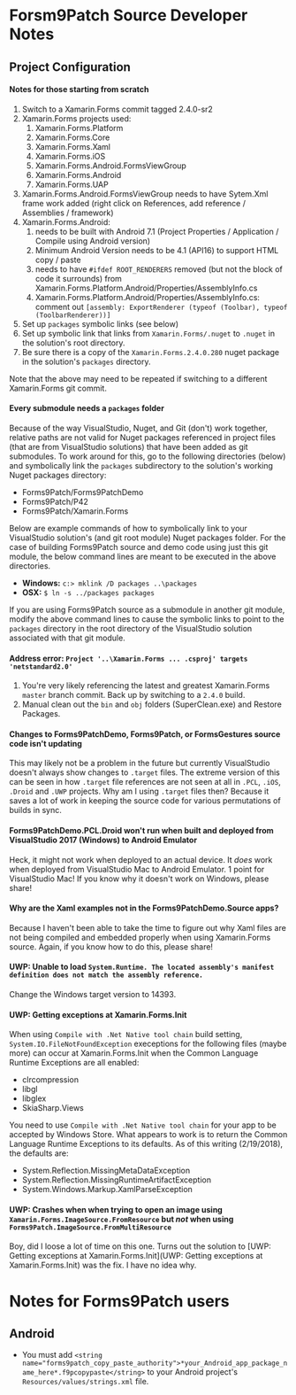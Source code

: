 # Forsm9Patch Source Developer Notes

## Project Configuration

#### Notes for those starting from scratch 

1. Switch to a Xamarin.Forms commit tagged 2.4.0-sr2
2. Xamarin.Forms projects used:
   1. Xamarin.Forms.Platform
   2. Xamarin.Forms.Core
   3. Xamarin.Forms.Xaml
   4. Xamarin.Forms.iOS
   5. Xamarin.Forms.Android.FormsViewGroup
   6. Xamarin.Forms.Android
   7. Xamarin.Forms.UAP
3. Xamarin.Forms.Android.FormsViewGroup needs to have Sytem.Xml frame work added (right click on References, add reference / Assemblies / framework)
4. Xamarin.Forms.Android:
   1. needs to be built with Android 7.1 (Project Properties / Application / Compile using Android version)
   2. Minimum Android Version needs to be 4.1 (API16) to support HTML copy / paste 
   3. needs to have ```#ifdef ROOT_RENDERERS``` removed (but not the block of code it surrounds) from Xamarin.Forms.Platform.Android/Properties/AssemblyInfo.cs
   4.  Xamarin.Forms.Platform.Android/Properties/AssemblyInfo.cs: comment out ```[assembly: ExportRenderer (typeof (Toolbar), typeof (ToolbarRenderer))]```
5. Set up ```packages``` symbolic links (see below)
6. Set up symbolic link that links from ```Xamarin.Forms/.nuget``` to ```.nuget``` in the solution's root directory.
7. Be sure there is a copy of the ```Xamarin.Forms.2.4.0.280``` nuget package in the solution's ```packages``` directory.
    

Note that the above may need to be repeated if switching to a different Xamarin.Forms git commit.

#### Every submodule needs a ```packages``` folder

Because of the way VisualStudio, Nuget, and Git (don't) work together, relative paths are not valid for Nuget packages referenced in project files (that are from VisualStudio solutions) that have been added as git submodules.  To work around for this, go to the following directories (below) and symbolically link the ```packages``` subdirectory to the solution's working Nuget packages directory:

 - Forms9Patch/Forms9PatchDemo
 - Forms9Patch/P42
 - Forms9Patch/Xamarin.Forms

Below are example commands of how to symbolically link to your VisualStudio solution's (and git root module) Nuget packages folder.  For the case of building Forms9Patch source and demo code using just this git module, the below command lines are meant to be executed in the above directories.

 - **Windows:** ``` c:> mklink /D packages ..\packages ```
 - **OSX:** ``` $ ln -s ../packages packages ```

If you are using Forms9Patch source as a submodule in another git module, modify the above command lines to cause the symbolic links to point to the ```packages``` directory in the root directory of the VisualStudio solution associated with that git module.   


#### Address error:  ``` Project '..\Xamarin.Forms ... .csproj' targets 'netstandard2.0' ```

1. You're very likely referencing the latest and greatest Xamarin.Forms ```master``` branch commit.  Back up by switching to a ```2.4.0``` build.   
2. Manual clean out the ```bin``` and ```obj``` folders (SuperClean.exe) and Restore Packages.

#### Changes to Forms9PatchDemo, Forms9Patch, or FormsGestures source code isn't updating

This may likely not be a problem in the future but currently VisualStudio doesn't always show changes to ```.target``` files.  The extreme version of this can be seen in how ```.target``` file references are not seen at all in ```.PCL```, ```.iOS```, ```.Droid``` and ```.UWP``` projects.  Why am I using ```.target``` files then?  Because it saves a lot of work in keeping the source code for various permutations of builds in sync.



#### Forms9PatchDemo.PCL.Droid won't run when built and deployed from VisualStudio 2017 (Windows) to Android Emulator

Heck, it might not work when deployed to an actual device.  It *does* work when deployed from VisualStudio Mac to Android Emulator.  1 point for VisualStudio Mac!  If you know why it doesn't work on Windows, please share!


#### Why are the Xaml examples not in the Forms9PatchDemo.Source apps?

Because I haven't been able to take the time to figure out why Xaml files are not being compiled and embedded properly when using Xamarin.Forms source.  Again, if you know how to do this, please share!


#### UWP: Unable to load `System.Runtime. The located assembly's manifest definition does not match the assembly reference.`

Change the Windows target version to 14393.   

#### UWP: Getting exceptions at Xamarin.Forms.Init

When using `Compile with .Net Native tool chain` build setting, `System.IO.FileNotFoundException` execeptions for the following files (maybe more) can occur at Xamarin.Forms.Init when the Common Language Runtime Exceptions are all enabled:

 - clrcompression
 - libgl
 - libglex
 - SkiaSharp.Views

You need to use `Compile with .Net Native tool chain` for your app to be accepted by Windows Store.  What appears to work is to return the Common Language Runtime Exceptions to its defaults.  As of this writing (2/19/2018), the defaults are:
 
 - System.Reflection.MissingMetaDataException
 - System.Reflection.MissingRuntimeArtifactException 
 - System.Windows.Markup.XamlParseException


 #### UWP: Crashes when when trying to open an image using `Xamarin.Forms.ImageSource.FromResource` but *not* when using `Forms9Patch.ImageSource.FromMultiResource`

 Boy, did I loose a lot of time on this one.  Turns out the solution to [UWP: Getting exceptions at Xamarin.Forms.Init](UWP: Getting exceptions at Xamarin.Forms.Init) was the fix.  I have no idea why.


 

 # Notes for Forms9Patch users

 ## Android

 - You must add `<string name="forms9patch_copy_paste_authority">*your_Android_app_package_name_here*.f9pcopypaste</string>` to your Android project's `Resources/values/strings.xml` file.